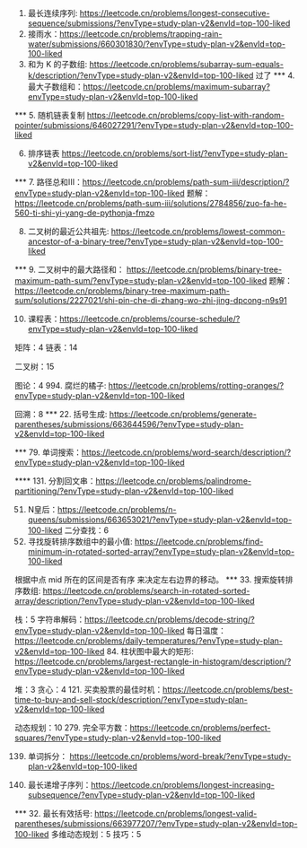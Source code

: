 1. 最长连续序列: https://leetcode.cn/problems/longest-consecutive-sequence/submissions/?envType=study-plan-v2&envId=top-100-liked
2. 接雨水：https://leetcode.cn/problems/trapping-rain-water/submissions/660301830/?envType=study-plan-v2&envId=top-100-liked
3. 和为 K 的子数组: https://leetcode.cn/problems/subarray-sum-equals-k/description/?envType=study-plan-v2&envId=top-100-liked
过了 *** 4. 最大子数组和：https://leetcode.cn/problems/maximum-subarray?envType=study-plan-v2&envId=top-100-liked

*** 5. 随机链表复制 https://leetcode.cn/problems/copy-list-with-random-pointer/submissions/646027291/?envType=study-plan-v2&envId=top-100-liked

6. 排序链表 https://leetcode.cn/problems/sort-list/?envType=study-plan-v2&envId=top-100-liked

*** 7. 路径总和III：https://leetcode.cn/problems/path-sum-iii/description/?envType=study-plan-v2&envId=top-100-liked
   题解：https://leetcode.cn/problems/path-sum-iii/solutions/2784856/zuo-fa-he-560-ti-shi-yi-yang-de-pythonja-fmzo

8. 二叉树的最近公共祖先: https://leetcode.cn/problems/lowest-common-ancestor-of-a-binary-tree/?envType=study-plan-v2&envId=top-100-liked

*** 9. 二叉树中的最大路径和： https://leetcode.cn/problems/binary-tree-maximum-path-sum/?envType=study-plan-v2&envId=top-100-liked
 题解：https://leetcode.cn/problems/binary-tree-maximum-path-sum/solutions/2227021/shi-pin-che-di-zhang-wo-zhi-jing-dpcong-n9s91

10. 课程表：https://leetcode.cn/problems/course-schedule/?envType=study-plan-v2&envId=top-100-liked

矩阵：4
链表：14

二叉树：15

图论：4
994. 腐烂的橘子: https://leetcode.cn/problems/rotting-oranges/?envType=study-plan-v2&envId=top-100-liked

回溯：8
*** 22. 括号生成: https://leetcode.cn/problems/generate-parentheses/submissions/663644596/?envType=study-plan-v2&envId=top-100-liked

*** 79. 单词搜索：https://leetcode.cn/problems/word-search/description/?envType=study-plan-v2&envId=top-100-liked

**** 131. 分割回文串：https://leetcode.cn/problems/palindrome-partitioning/?envType=study-plan-v2&envId=top-100-liked

51. N皇后：https://leetcode.cn/problems/n-queens/submissions/663653021/?envType=study-plan-v2&envId=top-100-liked
二分查找：6
153. 寻找旋转排序数组中的最小值: https://leetcode.cn/problems/find-minimum-in-rotated-sorted-array/?envType=study-plan-v2&envId=top-100-liked

根据中点 mid 所在的区间是否有序 来决定左右边界的移动。
*** 33. 搜索旋转排序数组: https://leetcode.cn/problems/search-in-rotated-sorted-array/description/?envType=study-plan-v2&envId=top-100-liked

栈：5
字符串解码：https://leetcode.cn/problems/decode-string/?envType=study-plan-v2&envId=top-100-liked
每日温度：https://leetcode.cn/problems/daily-temperatures/?envType=study-plan-v2&envId=top-100-liked
84. 柱状图中最大的矩形: https://leetcode.cn/problems/largest-rectangle-in-histogram/description/?envType=study-plan-v2&envId=top-100-liked

堆：3
贪心：4
121. 买卖股票的最佳时机：https://leetcode.cn/problems/best-time-to-buy-and-sell-stock/description/?envType=study-plan-v2&envId=top-100-liked

动态规划：10
279. 完全平方数：https://leetcode.cn/problems/perfect-squares/?envType=study-plan-v2&envId=top-100-liked

139. 单词拆分： https://leetcode.cn/problems/word-break/?envType=study-plan-v2&envId=top-100-liked

300. 最长递增子序列：https://leetcode.cn/problems/longest-increasing-subsequence/?envType=study-plan-v2&envId=top-100-liked



*** 32. 最长有效括号: https://leetcode.cn/problems/longest-valid-parentheses/submissions/663977207/?envType=study-plan-v2&envId=top-100-liked
多维动态规划：5
技巧：5